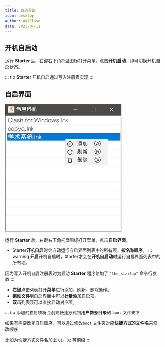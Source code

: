 ```yaml
---
title: 自启界面
icon: desktop
author: AkiChase
date: 2023-04-11
---
```


## 开机自启动

运行 **Starter** 后，右键右下角托盘图标打开菜单，点击**开机启动**，即可切换开机自启状态。

::: tip
**Starter** 开机自启通过写入注册表实现
:::

## 自启界面

![自启界面](./boot.jpg)

运行 **Starter** 后，右键右下角托盘图标打开菜单，点击**自启界面**。

- Starter**开机自启时**会自动运行自启界面列表中的所有项，**按名称顺序**。
::: warning
**开启**开机自启时，Starter才会在**开机自启动**时运行自启界面列表中的所有项。

因为写入开机自启注册表时为启动 **Starter** 程序附加了 `"the_startup"` 命令行参数
:::

- **右键**点击列表打开**菜单**进行添加、刷新、删除操作。
- **拖动文件**到自启界面中可以**批量添加**自启项。
- **双击**列表项可以直接启动对应项。

::: tip
添加的自启项将会创建快捷方式到**用户数据目录**的 `boot` 文件夹下

如果有需要改变自启顺序，可以通过修改`boot` 文件夹对应**快捷方式的文件名**来修改顺序

比如为快捷方式文件名加上 `01`，`02` 等前缀
:::